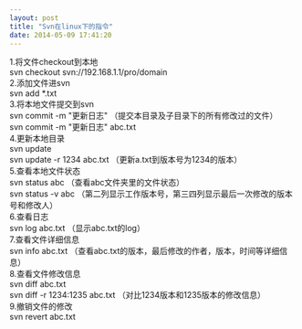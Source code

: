 ```yaml
---
layout: post
title: "Svn在linux下的指令"
date: 2014-05-09 17:41:20
---
```


1.将文件checkout到本地  
svn checkout svn://192.168.1.1/pro/domain  
2.添加文件进svn  
svn add *.txt  
3.将本地文件提交到svn  
svn commit -m "更新日志"    （提交本目录及子目录下的所有修改过的文件）  
svn commit -m "更新日志" abc.txt  
4.更新本地目录  
svn update  
svn update -r 1234 abc.txt    （更新a.txt到版本号为1234的版本）  
5.查看本地文件状态  
svn status abc      （查看abc文件夹里的文件状态）  
svn status -v abc   （第二列显示工作版本号，第三四列显示最后一次修改的版本号和修改人）  
6.查看日志  
svn log abc.txt （显示abc.txt的log）  
7.查看文件详细信息  
svn info abc.txt    （查看abc.txt的版本，最后修改的作者，版本，时间等详细信息）  
8.查看文件修改信息  
svn diff abc.txt  
svn diff -r 1234:1235 abc.txt   （对比1234版本和1235版本的修改信息）  
9.撤销文件的修改  
svn revert abc.txt
